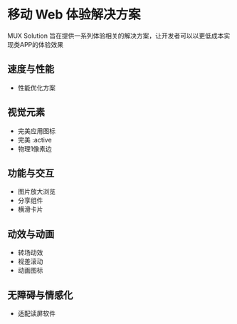 # 移动 Web 体验解决方案

MUX Solution 旨在提供一系列体验相关的解决方案，让开发者可以以更低成本实现类APP的体验效果

## 速度与性能

- 性能优化方案

## 视觉元素

- 完美应用图标
- 完美 :active
- 物理1像素边

## 功能与交互

- 图片放大浏览
- 分享组件
- 横滑卡片

## 动效与动画

- 转场动效
- 视差滚动
- 动画图标

## 无障碍与情感化

- 适配读屏软件